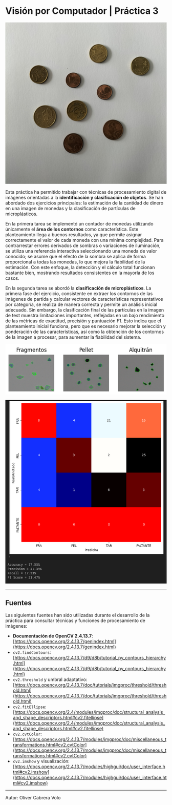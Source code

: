 # Visión por Computador | Práctica 3

<p align="center">  
  <img src="./images/coins.jpg">  
</p>  

Esta práctica ha permitido trabajar con técnicas de procesamiento digital de imágenes orientadas a la **identificación y clasificación de objetos**. Se han abordado dos ejercicios principales: la estimación de la cantidad de dinero en una imagen de monedas y la clasificación de partículas de microplásticos.

En la primera tarea se implementó un contador de monedas utilizando únicamente el **área de los contornos** como característica. Este planteamiento llega a buenos resultados, ya que permite asignar correctamente el valor de cada moneda con una mínima complejidad. Para contrarrestar errores derivados de sombras o variaciones de iluminación, se utiliza una referencia interactiva seleccionando una moneda de valor conocido; se asume que el efecto de la sombra se aplica de forma proporcional a todas las monedas, lo que mejora la fiabilidad de la estimación. Con este enfoque, la detección y el cálculo total funcionan bastante bien, mostrando resultados consistentes en la mayoría de los casos.

En la segunda tarea se abordó la **clasificación de microplásticos**. La primera fase del ejercicio, consistente en extraer los contornos de las imágenes de partida y calcular vectores de características representativos por categoría, se realiza de manera correcta y permite un análisis inicial adecuado. Sin embargo, la clasificación final de las partículas en la imagen de test muestra limitaciones importantes, reflejadas en un bajo rendimiento de las métricas de exactitud, precisión y puntuación F1. Esto indica que el planteamiento inicial funciona, pero que es necesario mejorar la selección y ponderación de las características, así como la obtención de los contornos de la imagen a procesar, para aumentar la fiabilidad del sistema.

<p align="center">  
  <img src="./images/plastics.png">  
</p>

<p align="center">  
  <img src="./images/matrix.png">  
</p>

---

## Fuentes

Las siguientes fuentes han sido utilizadas durante el desarrollo de la práctica para consultar técnicas y funciones de procesamiento de imágenes:

* **Documentación de OpenCV 2.4.13.7**: [https://docs.opencv.org/2.4.13.7/genindex.html](https://docs.opencv.org/2.4.13.7/genindex.html)
* `cv2.findContours`: [https://docs.opencv.org/2.4.13.7/d9/d8b/tutorial_py_contours_hierarchy.html](https://docs.opencv.org/2.4.13.7/d9/d8b/tutorial_py_contours_hierarchy.html)
* `cv2.threshold` y umbral adaptativo: [https://docs.opencv.org/2.4.13.7/doc/tutorials/imgproc/threshold/threshold.html](https://docs.opencv.org/2.4.13.7/doc/tutorials/imgproc/threshold/threshold.html)
* `cv2.fitEllipse`: [https://docs.opencv.org/2.4/modules/imgproc/doc/structural_analysis_and_shape_descriptors.html#cv2.fitellipse](https://docs.opencv.org/2.4/modules/imgproc/doc/structural_analysis_and_shape_descriptors.html#cv2.fitellipse)
* `cv2.cvtColor`: [https://docs.opencv.org/2.4.13.7/modules/imgproc/doc/miscellaneous_transformations.html#cv2.cvtColor](https://docs.opencv.org/2.4.13.7/modules/imgproc/doc/miscellaneous_transformations.html#cv2.cvtColor)
* `cv2.imshow` y visualización: [https://docs.opencv.org/2.4.13.7/modules/highgui/doc/user_interface.html#cv2.imshow](https://docs.opencv.org/2.4.13.7/modules/highgui/doc/user_interface.html#cv2.imshow)

---

Autor: Oliver Cabrera Volo

